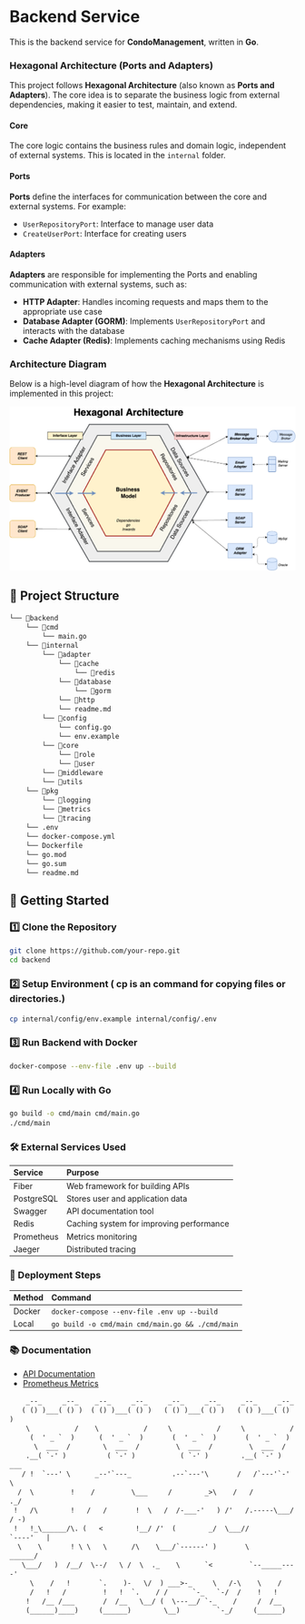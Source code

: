 # Backend Service

This is the backend service for **CondoManagement**, written in **Go**.

### Hexagonal Architecture (Ports and Adapters)

This project follows **Hexagonal Architecture** (also known as **Ports and Adapters**). The core idea is to separate the business logic from external dependencies, making it easier to test, maintain, and extend.

#### Core

The core logic contains the business rules and domain logic, independent of external systems. This is located in the `internal` folder.

#### Ports

**Ports** define the interfaces for communication between the core and external systems. For example:

- `UserRepositoryPort`: Interface to manage user data
- `CreateUserPort`: Interface for creating users

#### Adapters

**Adapters** are responsible for implementing the Ports and enabling communication with external systems, such as:

- **HTTP Adapter**: Handles incoming requests and maps them to the appropriate use case
- **Database Adapter (GORM)**: Implements `UserRepositoryPort` and interacts with the database
- **Cache Adapter (Redis)**: Implements caching mechanisms using Redis

### Architecture Diagram

Below is a high-level diagram of how the **Hexagonal Architecture** is implemented in this project:

![Hexagonal Architecture](https://github.com/Siwakornzz/condomanagement/blob/main/assets/images/hexagonal-architecture.png)

## 📂 Project Structure

```
└── 📁backend
    └── 📁cmd
        └── main.go
    └── 📁internal
        └── 📁adapter
            └── 📁cache
                └── 📁redis
            └── 📁database
                └── 📁gorm
            └── 📁http
            └── readme.md
        └── 📁config
            └── config.go
            └── env.example
        └── 📁core
            └── 📁role
            └── 📁user
        └── 📁middleware
        └── 📁utils
    └── 📁pkg
        └── 📁logging
        └── 📁metrics
        └── 📁tracing
    └── .env
    └── docker-compose.yml
    └── Dockerfile
    └── go.mod
    └── go.sum
    └── readme.md
```

## 🚀 Getting Started

### 1️⃣ Clone the Repository

```sh
git clone https://github.com/your-repo.git
cd backend
```

### 2️⃣ Setup Environment ( cp is an command for copying files or directories.)

```sh
cp internal/config/env.example internal/config/.env
```

### 3️⃣ Run Backend with Docker

```sh
docker-compose --env-file .env up --build
```

### 4️⃣ Run Locally with Go

```sh
go build -o cmd/main cmd/main.go
./cmd/main
```

### 🛠️ External Services Used

| Service    | Purpose                                  |
| :--------- | :--------------------------------------- |
| Fiber      | Web framework for building APIs          |
| PostgreSQL | Stores user and application data         |
| Swagger    | API documentation tool                   |
| Redis      | Caching system for improving performance |
| Prometheus | Metrics monitoring                       |
| Jaeger     | Distributed tracing                      |

### 📌 Deployment Steps

| Method | Command                                          |
| :----- | :----------------------------------------------- |
| Docker | `docker-compose --env-file .env up --build`      |
| Local  | `go build -o cmd/main cmd/main.go && ./cmd/main` |

### 📚 Documentation

- [API Documentation](http://localhost:8080/swagger/index.html)
- [Prometheus Metrics](http://localhost:9090)

```
    _--_     _--_    _--_     _--_     _--_     _--_     _--_     _--_
   ( () )___( () )  ( () )___( () )   ( () )___( () )   ( () )___( () )
    \           /    \           /     \           /     \           /
     (  ' _ `  )      (  ' _ `  )       (  ' _ `  )       (  ' _ `  )
      \  ___  /        \  ___  /         \  ___  /         \  ___  /
    .__( `-' )          ( `-' )           ( `-' )        .__( `-' )  ___
   / !  `---' \      _--'`---_          .--`---'\       /   /`---'`-'   \
  /  \         !    /         \___     /        _>\    /   /          ._/
 !   /\        !   /   /       !  \   /  /-___-'   ) /'   /.-----\___/     / -)
 !   !_\______/\. (   <        !__/ /'  (        _/  \___//          `----'   |
  \    \       ! \ \   \      /\    \___/`------' )       \            ______/
   \___/   )  /__/  \--/   \ /  \  ._    \      `<         `--_____----'
     \    /   !       `.    )-   \/  ) ___>-_     \   /-\    \    /
     /   !   /         !   !  `.    / /      `-_   `-/  /    !   !
    !   /__ /___       /  /__   \__/ (  \---__/ `-_    /     /  /__
    (______)____)     (______)        \__)         `-_/     (______)
```
